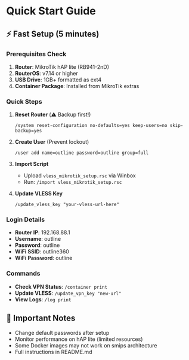 # Quick Start Guide

## ⚡ Fast Setup (5 minutes)

### Prerequisites Check
1. **Router**: MikroTik hAP lite (RB941-2nD)
2. **RouterOS**: v7.14 or higher
3. **USB Drive**: 1GB+ formatted as ext4
4. **Container Package**: Installed from MikroTik extras

### Quick Steps

1. **Reset Router** (⚠️ Backup first!)
   ```
   /system reset-configuration no-defaults=yes keep-users=no skip-backup=yes
   ```

2. **Create User** (Prevent lockout)
   ```
   /user add name=outline password=outline group=full
   ```

3. **Import Script**
   - Upload `vless_mikrotik_setup.rsc` via Winbox
   - Run: `/import vless_mikrotik_setup.rsc`

4. **Update VLESS Key**
   ```
   /update_vless_key "your-vless-url-here"
   ```

### Login Details
- **Router IP**: 192.168.88.1
- **Username**: outline
- **Password**: outline
- **WiFi SSID**: outline360
- **WiFi Password**: outline

### Commands
- **Check VPN Status**: `/container print`
- **Update VLESS**: `/update_vpn_key "new-url"`
- **View Logs**: `/log print`

## 🚨 Important Notes
- Change default passwords after setup
- Monitor performance on hAP lite (limited resources)
- Some Docker images may not work on smips architecture
- Full instructions in README.md 